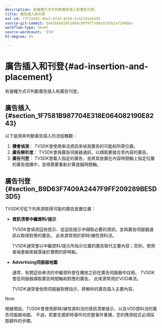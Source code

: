 ```yaml
---
description: 有幾種方式可判斷廣告插入和廣告刊登。
title: 廣告插入和刊登
exl-id: 73f24a65-4be2-47d3-8cb9-5cb2c81e6d93
source-git-commit: be43bbbd1051886c8979ff590a3197b2a7249b6a
workflow-type: tm+mt
source-wordcount: '274'
ht-degree: 0%

---
```


# 廣告插入和刊登{#ad-insertion-and-placement}

有幾種方式可判斷廣告插入和廣告刊登。

## 廣告插入 {#section_1F7581B987704E318E064082190E8243}

以下是用來判斷廣告插入的流程概觀：

1. **機會偵測**： TVSDK會使用串流資訊來偵測廣告的可能和所需位置。
1. **廣告解析度**： TVSDK會與廣告伺服器通訊，以擷取要接合至內容的廣告。
1. **廣告刊登**： TVSDK會載入指定的廣告，並將其放置在內容時間軸上指定位置的廣告插播中，並視需要重新計算虛擬時間軸。

## 廣告刊登 {#section_B9D63F7409A2447F9FF209289BE5D3D5}

TVSDK可從下列來源取得可能的廣告放置位置：

* **資訊清單中繼資料/提示**

   TVSDK會偵測這些提示、從這些提示中擷取必要的資訊，並與廣告伺服器通訊以取得對應的廣告。 此來源常用於即時/線性資料流。

   TVSDK通常會以中繼資料/提示所指示位置的廣告取代主要內容；否則，使用者端會越來越落後於實際的即時點。

* **Advertising伺服器地圖**

   通常，有關這些串流的中繼資料會在播放之前在廣告伺服器中註冊。 TVSDK會從伺服器擷取廣告時間軸和對應的廣告。 此來源常用於VOD串流。

   TVSDK通常會依照伺服器對應指示，將解析的廣告插入主要內容。

>[!NOTE]
>
>根據預設，TVSDK會使用即時/線性資料流的資訊清單提示，以及VOD資料流的廣告伺服器地圖。 不過，若要支援即時事件的完整事件重播，您的應用程式必須採取額外的步驟。
